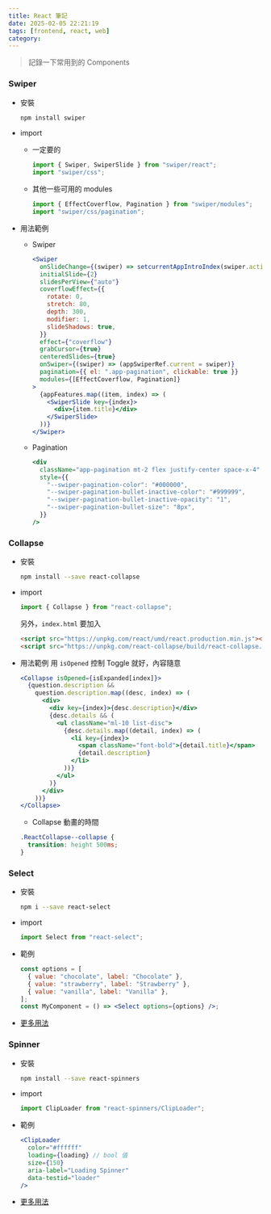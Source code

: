 ```yaml
---
title: React 筆記
date: 2025-02-05 22:21:19
tags: [frontend, react, web]
category:
---
```


> 記錄一下常用到的 Components

### Swiper

- 安裝

  ```sh
  npm install swiper
  ```

- import

  - 一定要的

    ```js
    import { Swiper, SwiperSlide } from "swiper/react";
    import "swiper/css";
    ```

  - 其他一些可用的 modules

    ```js
    import { EffectCoverflow, Pagination } from "swiper/modules";
    import "swiper/css/pagination";
    ```

- 用法範例
  - Swiper
    ```jsx
    <Swiper
      onSlideChange={(swiper) => setcurrentAppIntroIndex(swiper.activeIndex)}
      initialSlide={2}
      slidesPerView={"auto"}
      coverflowEffect={{
        rotate: 0,
        stretch: 80,
        depth: 300,
        modifier: 1,
        slideShadows: true,
      }}
      effect={"coverflow"}
      grabCursor={true}
      centeredSlides={true}
      onSwiper={(swiper) => (appSwiperRef.current = swiper)}
      pagination={{ el: ".app-pagination", clickable: true }}
      modules={[EffectCoverflow, Pagination]}
    >
      {appFeatures.map((item, index) => (
        <SwiperSlide key={index}>
          <div>{item.title}</div>
        </SwiperSlide>
      ))}
    </Swiper>
    ```
  - Pagination
    ```jsx
    <div
      className="app-pagination mt-2 flex justify-center space-x-4"
      style={{
        "--swiper-pagination-color": "#000000",
        "--swiper-pagination-bullet-inactive-color": "#999999",
        "--swiper-pagination-bullet-inactive-opacity": "1",
        "--swiper-pagination-bullet-size": "8px",
      }}
    />
    ```

### Collapse

- 安裝

  ```sh
  npm install --save react-collapse
  ```

- import

  ```jsx
  import { Collapse } from "react-collapse";
  ```

  另外，`index.html` 要加入

  ```html
  <script src="https://unpkg.com/react/umd/react.production.min.js"></script>
  <script src="https://unpkg.com/react-collapse/build/react-collapse.min.js"></script>
  ```

- 用法範例
  用 `isOpened` 控制 Toggle 就好，內容隨意

  ```jsx
  <Collapse isOpened={isExpanded[index]}>
    {question.description &&
      question.description.map((desc, index) => (
        <div>
          <div key={index}>{desc.description}</div>
          {desc.details && (
            <ul className="ml-10 list-disc">
              {desc.details.map((detail, index) => (
                <li key={index}>
                  <span className="font-bold">{detail.title}</span>
                  {detail.description}
                </li>
              ))}
            </ul>
          )}
        </div>
      ))}
  </Collapse>
  ```

  - Collapse 動畫的時間

  ```css
  .ReactCollapse--collapse {
    transition: height 500ms;
  }
  ```

### Select

- 安裝

  ```sh
  npm i --save react-select
  ```

- import

  ```jsx
  import Select from "react-select";
  ```

- 範例

  ```jsx
  const options = [
    { value: "chocolate", label: "Chocolate" },
    { value: "strawberry", label: "Strawberry" },
    { value: "vanilla", label: "Vanilla" },
  ];
  const MyComponent = () => <Select options={options} />;
  ```

- [更多用法](https://react-select.com/home#getting-started)

### Spinner

- 安裝

  ```sh
  npm install --save react-spinners
  ```

- import

  ```jsx
  import ClipLoader from "react-spinners/ClipLoader";
  ```

- 範例

  ```jsx
  <ClipLoader
    color="#ffffff"
    loading={loading} // bool 值
    size={150}
    aria-label="Loading Spinner"
    data-testid="loader"
  />
  ```

- [更多用法](https://www.npmjs.com/package/react-spinners)
